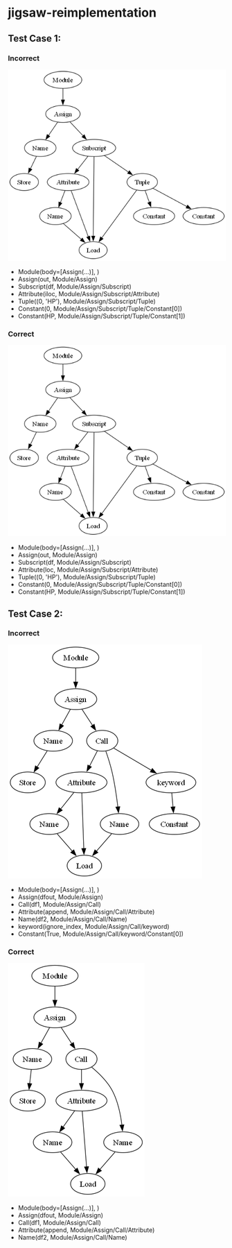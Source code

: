 # jigsaw-reimplementation

## Test Case 1:
### Incorrect
![1_incorrect](https://github.com/bakhbyergyen7/jigsaw-reimplementation/blob/main/test_cases/1_incorrect.png)
<ul>
    <li>Module(body=[Assign(...)], )</li>
    <li>Assign(out, Module/Assign)</li>
    <li>Subscript(df, Module/Assign/Subscript)</li>
    <li>Attribute(iloc, Module/Assign/Subscript/Attribute)</li>
    <li>Tuple((0, 'HP'), Module/Assign/Subscript/Tuple)</li>
    <li>Constant(0, Module/Assign/Subscript/Tuple/Constant[0])</li>
    <li>Constant(HP, Module/Assign/Subscript/Tuple/Constant[1])</li>
</ul>

### Correct
![1_correct](https://github.com/bakhbyergyen7/jigsaw-reimplementation/blob/main/test_cases/1_correct.png)
<ul>
    <li>Module(body=[Assign(...)], )</li>
    <li>Assign(out, Module/Assign)</li>
    <li>Subscript(df, Module/Assign/Subscript)</li>
    <li>Attribute(loc, Module/Assign/Subscript/Attribute)</li>
    <li>Tuple((0, 'HP'), Module/Assign/Subscript/Tuple)</li>
    <li>Constant(0, Module/Assign/Subscript/Tuple/Constant[0])</li>
    <li>Constant(HP, Module/Assign/Subscript/Tuple/Constant[1])</li>
</ul>

## Test Case 2:
### Incorrect
![2_incorrect](https://github.com/bakhbyergyen7/jigsaw-reimplementation/blob/main/test_cases/2_incorrect.png)
<ul>
    <li>Module(body=[Assign(...)], )</li>
    <li>Assign(dfout, Module/Assign)</li>
    <li>Call(df1, Module/Assign/Call)</li>
    <li>Attribute(append, Module/Assign/Call/Attribute)</li>
    <li>Name(df2, Module/Assign/Call/Name)</li>
    <li>keyword(ignore_index, Module/Assign/Call/keyword)</li>
    <li>Constant(True, Module/Assign/Call/keyword/Constant[0])</li>
</ul>

### Correct
![2_correct](https://github.com/bakhbyergyen7/jigsaw-reimplementation/blob/main/test_cases/2_correct.png)
<ul>
    <li>Module(body=[Assign(...)], )</li>
    <li>Assign(dfout, Module/Assign)</li>
    <li>Call(df1, Module/Assign/Call)</li>
    <li>Attribute(append, Module/Assign/Call/Attribute)</li>
    <li>Name(df2, Module/Assign/Call/Name)</li>
</ul>
